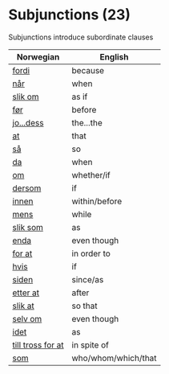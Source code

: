 # Subjunctions (23)

Subjunctions introduce subordinate clauses

| Norwegian | English |
| --- | --- |
| [fordi](https://www.ordnett.no/search?language=no&phrase=fordi) | because |
| [når](https://www.ordnett.no/search?language=no&phrase=når) | when |
| [slik om](https://www.ordnett.no/search?language=no&phrase=slik%20om) | as if |
| [før](https://www.ordnett.no/search?language=no&phrase=før) | before |
| [jo...dess](https://www.ordnett.no/search?language=no&phrase=jo...dess) | the...the |
| [at](https://www.ordnett.no/search?language=no&phrase=at) | that |
| [så](https://www.ordnett.no/search?language=no&phrase=så) | so |
| [da](https://www.ordnett.no/search?language=no&phrase=da) | when |
| [om](https://www.ordnett.no/search?language=no&phrase=om) | whether/if |
| [dersom](https://www.ordnett.no/search?language=no&phrase=dersom) | if |
| [innen](https://www.ordnett.no/search?language=no&phrase=innen) | within/before |
| [mens](https://www.ordnett.no/search?language=no&phrase=mens) | while |
| [slik som](https://www.ordnett.no/search?language=no&phrase=slik%20som) | as |
| [enda](https://www.ordnett.no/search?language=no&phrase=enda) | even though |
| [for at](https://www.ordnett.no/search?language=no&phrase=for%20at) | in order to |
| [hvis](https://www.ordnett.no/search?language=no&phrase=hvis) | if |
| [siden](https://www.ordnett.no/search?language=no&phrase=siden) | since/as |
| [etter at](https://www.ordnett.no/search?language=no&phrase=etter%20at) | after |
| [slik at](https://www.ordnett.no/search?language=no&phrase=slik%20at) | so that |
| [selv om](https://www.ordnett.no/search?language=no&phrase=selv%20om) | even though |
| [idet](https://www.ordnett.no/search?language=no&phrase=idet) | as |
| [till tross for at](https://www.ordnett.no/search?language=no&phrase=till%20tross%20for%20at) | in spite of |
| [som](https://www.ordnett.no/search?language=no&phrase=som) | who/whom/which/that |


